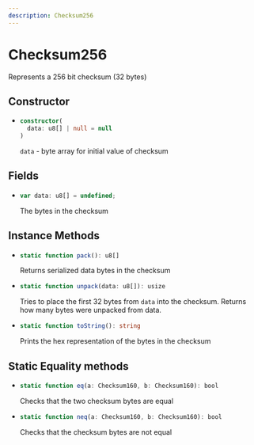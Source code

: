 ```yaml
---
description: Checksum256
---
```


# Checksum256

Represents a 256 bit checksum (32 bytes)


## Constructor

* ```ts
  constructor(
    data: u8[] | null = null
  )
  ```

  `data` - byte array for initial value of checksum

## Fields
* ```ts
  var data: u8[] = undefined;
  ```
  The bytes in the checksum

## Instance Methods
* ```ts
  static function pack(): u8[]
  ```

  Returns serialized data bytes in the checksum

* ```ts
  static function unpack(data: u8[]): usize
  ```
  Tries to place the first 32 bytes from `data` into the checksum. Returns how many bytes were unpacked from data.

* ```ts
  static function toString(): string
  ```
  Prints the hex representation of the bytes in the checksum

## Static Equality methods
* ```ts
  static function eq(a: Checksum160, b: Checksum160): bool
  ```
  Checks that the two checksum bytes are equal

* ```ts
  static function neq(a: Checksum160, b: Checksum160): bool
  ```
  Checks that the checksum bytes are not equal
